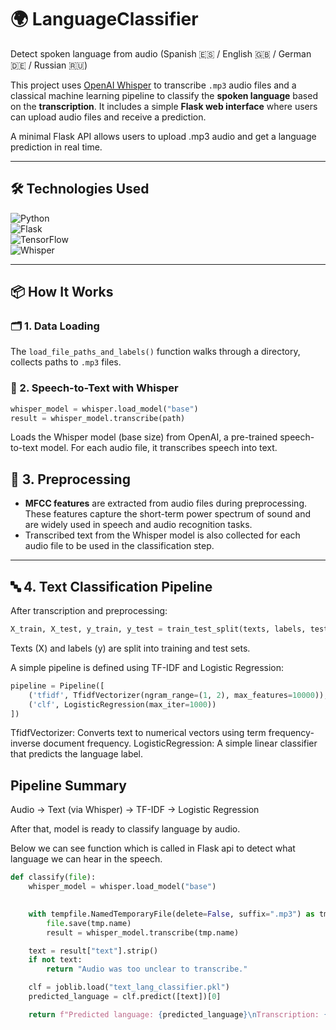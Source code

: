 # 🌍 LanguageClassifier  
Detect spoken language from audio (Spanish 🇪🇸 / English 🇬🇧 / German 🇩🇪 / Russian 🇷🇺)

This project uses [OpenAI Whisper](https://github.com/openai/whisper) to transcribe `.mp3` audio files and a classical machine learning pipeline to classify the **spoken language** based on the **transcription**. It includes a simple **Flask web interface** where users can upload audio files and receive a prediction.

A minimal Flask API allows users to upload .mp3 audio and get a language prediction in real time.



---

## 🛠️ Technologies Used

![Python](https://img.shields.io/badge/Python-3.10-blue?logo=python)  
![Flask](https://img.shields.io/badge/Flask-2.3-black?logo=flask)  
![TensorFlow](https://img.shields.io/badge/TensorFlow-2.16.1-FF6F00?logo=tensorflow)  
![Whisper](https://img.shields.io/badge/Whisper-Base--Model-4B8BBE?logo=OpenAI&logoColor=white)

---

## 📦 How It Works

### 🗂️ 1. Data Loading

The `load_file_paths_and_labels()` function walks through a directory, collects paths to `.mp3` files.

### 🧠 2. Speech-to-Text with Whisper

```python
whisper_model = whisper.load_model("base")
result = whisper_model.transcribe(path)
```
Loads the Whisper model (base size) from OpenAI, a pre-trained speech-to-text model.
For each audio file, it transcribes speech into text.


## 🧪 3. Preprocessing

- **MFCC features** are extracted from audio files during preprocessing. These features capture the short-term power spectrum of sound and are widely used in speech and audio recognition tasks.
- Transcribed text from the Whisper model is also collected for each audio file to be used in the classification step.

---

## 🔤 4. Text Classification Pipeline

After transcription and preprocessing:

```python
X_train, X_test, y_train, y_test = train_test_split(texts, labels, test_size=0.2)
``` 
Texts (X) and labels (y) are split into training and test sets.

A simple pipeline is defined using TF-IDF and Logistic Regression:
```python
pipeline = Pipeline([
    ('tfidf', TfidfVectorizer(ngram_range=(1, 2), max_features=10000)),
    ('clf', LogisticRegression(max_iter=1000))
])
```
TfidfVectorizer: Converts text to numerical vectors using term frequency-inverse document frequency.
LogisticRegression: A simple linear classifier that predicts the language label.

## Pipeline Summary

Audio → Text (via Whisper) → TF-IDF → Logistic Regression

After that, model is ready to classify language by audio. 

Below we can see function which is called in Flask api to detect what language we can hear in the speech.
```python
def classify(file):
    whisper_model = whisper.load_model("base")
    

    with tempfile.NamedTemporaryFile(delete=False, suffix=".mp3") as tmp:
        file.save(tmp.name)
        result = whisper_model.transcribe(tmp.name)

    text = result["text"].strip()
    if not text:
        return "Audio was too unclear to transcribe."

    clf = joblib.load("text_lang_classifier.pkl")
    predicted_language = clf.predict([text])[0]

    return f"Predicted language: {predicted_language}\nTranscription: {text}"

```

